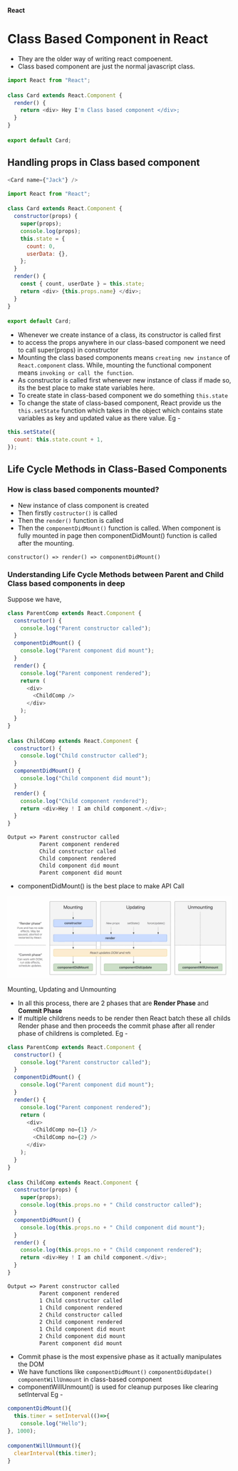 **React**

# Class Based Component in React

- They are the older way of writing react compoenent.
- Class based component are just the normal javascript class.

```javascript
import React from "React";

class Card extends React.Component {
  render() {
    return <div> Hey I'm Class based component </div>;
  }
}

export default Card;
```

## Handling props in Class based component

```javascript
<Card name={"Jack"} />
```

```javascript
import React from "React";

class Card extends React.Component {
  constructor(props) {
    super(props);
    console.log(props);
    this.state = {
      count: 0,
      userData: {},
    };
  }
  render() {
    const { count, userDate } = this.state;
    return <div> {this.props.name} </div>;
  }
}

export default Card;
```

- Whenever we create instance of a class, its constructor is called first
- to access the props anywhere in our class-based component we need to call super(props) in constructor
- Mounting the class based components means `creating new instance` of `React.component` class. While, mounting the functional component means `invoking or call the function`.
- As constructor is called first whenever new instance of class if made so, its the best place to make state variables here.
- To create state in class-based component we do something `this.state`
- To change the state of class-based component, React provide us the `this.setState` function which takes in the object which contains state variables as key and updated value as there value. Eg -

```javascript
this.setState({
  count: this.state.count + 1,
});
```

## Life Cycle Methods in Class-Based Components

### How is class based components mounted?

- New instance of class component is created
- Then firstly `costructor()` is called
- Then the `render()` function is called
- Then the `componentDidMount()` function is called. When component is fully mounted in page then componentDidMount() function is called after the mounting.

```
constructor() => render() => componentDidMount()
```

### Understanding Life Cycle Methods between Parent and Child Class based components in deep

Suppose we have,

```javascript
class ParentComp extends React.Component {
  constructor() {
    console.log("Parent constructor called");
  }
  componentDidMount() {
    console.log("Parent component did mount");
  }
  render() {
    console.log("Parent component rendered");
    return (
      <div>
        <ChildComp />
      </div>
    );
  }
}

class ChildComp extends React.Component {
  constructor() {
    console.log("Child constructor called");
  }
  componentDidMount() {
    console.log("Child component did mount");
  }
  render() {
    console.log("Child component rendered");
    return <div>Hey ! I am child component.</div>;
  }
}
```

```
Output => Parent constructor called
          Parent component rendered
          Child constructor called
          Child component rendered
          Child component did mount
          Parent component did mount

```

- componentDidMount() is the best place to make API Call

![alt text](image.png)

Mounting, Updating and Unmounting

- In all this process, there are 2 phases that are **Render Phase** and **Commit Phase**
- If multiple childrens needs to be render then React batch these all childs Render phase and then proceeds the commit phase after all render phase of childrens is completed. Eg -

```javascript
class ParentComp extends React.Component {
  constructor() {
    console.log("Parent constructor called");
  }
  componentDidMount() {
    console.log("Parent component did mount");
  }
  render() {
    console.log("Parent component rendered");
    return (
      <div>
        <ChildComp no={1} />
        <ChildComp no={2} />
      </div>
    );
  }
}

class ChildComp extends React.Component {
  constructor(props) {
    super(props);
    console.log(this.props.no + " Child constructor called");
  }
  componentDidMount() {
    console.log(this.props.no + " Child component did mount");
  }
  render() {
    console.log(this.props.no + " Child component rendered");
    return <div>Hey ! I am child component.</div>;
  }
}
```

```
Output => Parent constructor called
          Parent component rendered
          1 Child constructor called
          1 Child component rendered
          2 Child constructor called
          2 Child component rendered
          1 Child component did mount
          2 Child component did mount
          Parent component did mount

```

- Commit phase is the most expensive phase as it actually manipulates the DOM
- We have functions like `componentDidMount()` `componentDidUpdate()` `componentWillUnmount` in class-based component
- componentWillUnmount() is used for cleanup purposes like clearing setInterval
  Eg -

```javascript
componentDidMount(){
  this.timer = setInterval(()=>{
    console.log("Hello");
}, 1000);

componentWillUnmount(){
  clearInterval(this.timer);
}
```
